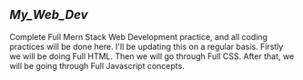 ##  _____My_Web_Dev_____ # 
Complete Full Mern Stack Web Development practice, and all coding practices will be done here. 
I'll be updating this on a regular basis.
Firstly we will be doing Full HTML.
Then we will go through Full CSS.
After that, we will be going through Full Javascript concepts.
